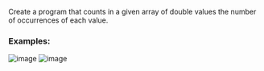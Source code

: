 Create a program that counts in a given array of double values the number of occurrences of each value. 

### Examples:

![image](https://user-images.githubusercontent.com/45227327/218542660-a64bccad-2b68-4295-90fd-8460d30b3c27.png)
![image](https://user-images.githubusercontent.com/45227327/218542764-fc45dfa3-99fa-4829-81aa-1541ee354bfb.png)
